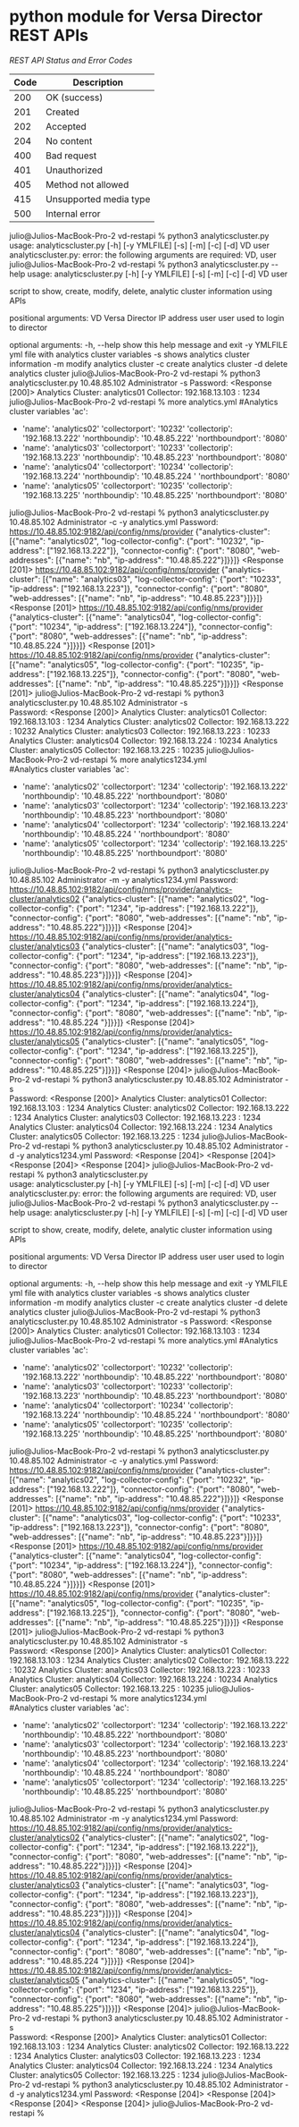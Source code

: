 python module for Versa Director REST APIs
=========================================

*REST API Status and Error Codes*

|Code |Description            |
|-----|-----------------------| 
|200  |OK (success)           |
|201  |Created                |
|202  |Accepted               |
|204  |No content             |
|400  |Bad request            |
|401  |Unauthorized           |
|405  |Method not allowed     |
|415  |Unsupported media type |
|500  |Internal error

julio@Julios-MacBook-Pro-2 vd-restapi % python3 analyticscluster.py                               
usage: analyticscluster.py [-h] [-y YMLFILE] [-s] [-m] [-c] [-d] VD user
analyticscluster.py: error: the following arguments are required: VD, user
julio@Julios-MacBook-Pro-2 vd-restapi % python3 analyticscluster.py  --help
usage: analyticscluster.py [-h] [-y YMLFILE] [-s] [-m] [-c] [-d] VD user

script to show, create, modify, delete, analytic cluster information using
APIs

positional arguments:
  VD          Versa Director IP address
  user        user used to login to director

optional arguments:
  -h, --help  show this help message and exit
  -y YMLFILE  yml file with analytics cluster variables
  -s          shows analytics cluster information
  -m          modify analytics cluster
  -c          create analytics cluster
  -d          delete analytics cluster
julio@Julios-MacBook-Pro-2 vd-restapi % python3 analyticscluster.py  10.48.85.102 Administrator -s
Password: 
<Response [200]>
Analytics Cluster: analytics01 Collector: 192.168.13.103 : 1234
julio@Julios-MacBook-Pro-2 vd-restapi % more analytics.yml 
#Analytics cluster variables
'ac':
  - 'name': 'analytics02'
    'collectorport': '10232'
    'collectorip': '192.168.13.222'
    'northboundip': '10.48.85.222'
    'northboundport': '8080'
  - 'name': 'analytics03'
    'collectorport': '10233'
    'collectorip': '192.168.13.223'
    'northboundip': '10.48.85.223'
    'northboundport': '8080'
  - 'name': 'analytics04'
    'collectorport': '10234'
    'collectorip': '192.168.13.224'
    'northboundip': '10.48.85.224 '
    'northboundport': '8080'
  - 'name': 'analytics05'
    'collectorport': '10235'
    'collectorip': '192.168.13.225'
    'northboundip': '10.48.85.225'
    'northboundport': '8080'


julio@Julios-MacBook-Pro-2 vd-restapi % python3 analyticscluster.py  10.48.85.102 Administrator -c -y analytics.yml 
Password: 
https://10.48.85.102:9182/api/config/nms/provider {"analytics-cluster": [{"name": "analytics02", "log-collector-config": {"port": "10232", "ip-address": ["192.168.13.222"]}, "connector-config": {"port": "8080", "web-addresses": [{"name": "nb", "ip-address": "10.48.85.222"}]}}]}
<Response [201]>
https://10.48.85.102:9182/api/config/nms/provider {"analytics-cluster": [{"name": "analytics03", "log-collector-config": {"port": "10233", "ip-address": ["192.168.13.223"]}, "connector-config": {"port": "8080", "web-addresses": [{"name": "nb", "ip-address": "10.48.85.223"}]}}]}
<Response [201]>
https://10.48.85.102:9182/api/config/nms/provider {"analytics-cluster": [{"name": "analytics04", "log-collector-config": {"port": "10234", "ip-address": ["192.168.13.224"]}, "connector-config": {"port": "8080", "web-addresses": [{"name": "nb", "ip-address": "10.48.85.224 "}]}}]}
<Response [201]>
https://10.48.85.102:9182/api/config/nms/provider {"analytics-cluster": [{"name": "analytics05", "log-collector-config": {"port": "10235", "ip-address": ["192.168.13.225"]}, "connector-config": {"port": "8080", "web-addresses": [{"name": "nb", "ip-address": "10.48.85.225"}]}}]}
<Response [201]>
julio@Julios-MacBook-Pro-2 vd-restapi % python3 analyticscluster.py  10.48.85.102 Administrator -s                 
Password: 
<Response [200]>
Analytics Cluster: analytics01 Collector: 192.168.13.103 : 1234
Analytics Cluster: analytics02 Collector: 192.168.13.222 : 10232
Analytics Cluster: analytics03 Collector: 192.168.13.223 : 10233
Analytics Cluster: analytics04 Collector: 192.168.13.224 : 10234
Analytics Cluster: analytics05 Collector: 192.168.13.225 : 10235
julio@Julios-MacBook-Pro-2 vd-restapi % more analytics1234.yml                                      
#Analytics cluster variables
'ac':
  - 'name': 'analytics02'
    'collectorport': '1234'
    'collectorip': '192.168.13.222'
    'northboundip': '10.48.85.222'
    'northboundport': '8080'
  - 'name': 'analytics03'
    'collectorport': '1234'
    'collectorip': '192.168.13.223'
    'northboundip': '10.48.85.223'
    'northboundport': '8080'
  - 'name': 'analytics04'
    'collectorport': '1234'
    'collectorip': '192.168.13.224'
    'northboundip': '10.48.85.224 '
    'northboundport': '8080'
  - 'name': 'analytics05'
    'collectorport': '1234'
    'collectorip': '192.168.13.225'
    'northboundip': '10.48.85.225'
    'northboundport': '8080'


julio@Julios-MacBook-Pro-2 vd-restapi % python3 analyticscluster.py  10.48.85.102 Administrator -m -y analytics1234.yml
Password: 
https://10.48.85.102:9182/api/config/nms/provider/analytics-cluster/analytics02 {"analytics-cluster": [{"name": "analytics02", "log-collector-config": {"port": "1234", "ip-address": ["192.168.13.222"]}, "connector-config": {"port": "8080", "web-addresses": [{"name": "nb", "ip-address": "10.48.85.222"}]}}]}
<Response [204]>
https://10.48.85.102:9182/api/config/nms/provider/analytics-cluster/analytics03 {"analytics-cluster": [{"name": "analytics03", "log-collector-config": {"port": "1234", "ip-address": ["192.168.13.223"]}, "connector-config": {"port": "8080", "web-addresses": [{"name": "nb", "ip-address": "10.48.85.223"}]}}]}
<Response [204]>
https://10.48.85.102:9182/api/config/nms/provider/analytics-cluster/analytics04 {"analytics-cluster": [{"name": "analytics04", "log-collector-config": {"port": "1234", "ip-address": ["192.168.13.224"]}, "connector-config": {"port": "8080", "web-addresses": [{"name": "nb", "ip-address": "10.48.85.224 "}]}}]}
<Response [204]>
https://10.48.85.102:9182/api/config/nms/provider/analytics-cluster/analytics05 {"analytics-cluster": [{"name": "analytics05", "log-collector-config": {"port": "1234", "ip-address": ["192.168.13.225"]}, "connector-config": {"port": "8080", "web-addresses": [{"name": "nb", "ip-address": "10.48.85.225"}]}}]}
<Response [204]>
julio@Julios-MacBook-Pro-2 vd-restapi % python3 analyticscluster.py  10.48.85.102 Administrator -s                     
Password: 
<Response [200]>
Analytics Cluster: analytics01 Collector: 192.168.13.103 : 1234
Analytics Cluster: analytics02 Collector: 192.168.13.222 : 1234
Analytics Cluster: analytics03 Collector: 192.168.13.223 : 1234
Analytics Cluster: analytics04 Collector: 192.168.13.224 : 1234
Analytics Cluster: analytics05 Collector: 192.168.13.225 : 1234
julio@Julios-MacBook-Pro-2 vd-restapi % python3 analyticscluster.py  10.48.85.102 Administrator  -d -y analytics1234.yml
Password: 
<Response [204]>
<Response [204]>
<Response [204]>
<Response [204]>
julio@Julios-MacBook-Pro-2 vd-restapi % python3 analyticscluster.py                               
usage: analyticscluster.py [-h] [-y YMLFILE] [-s] [-m] [-c] [-d] VD user
analyticscluster.py: error: the following arguments are required: VD, user
julio@Julios-MacBook-Pro-2 vd-restapi % python3 analyticscluster.py  --help
usage: analyticscluster.py [-h] [-y YMLFILE] [-s] [-m] [-c] [-d] VD user

script to show, create, modify, delete, analytic cluster information using
APIs

positional arguments:
  VD          Versa Director IP address
  user        user used to login to director

optional arguments:
  -h, --help  show this help message and exit
  -y YMLFILE  yml file with analytics cluster variables
  -s          shows analytics cluster information
  -m          modify analytics cluster
  -c          create analytics cluster
  -d          delete analytics cluster
julio@Julios-MacBook-Pro-2 vd-restapi % python3 analyticscluster.py  10.48.85.102 Administrator -s
Password: 
<Response [200]>
Analytics Cluster: analytics01 Collector: 192.168.13.103 : 1234
julio@Julios-MacBook-Pro-2 vd-restapi % more analytics.yml 
#Analytics cluster variables
'ac':
  - 'name': 'analytics02'
    'collectorport': '10232'
    'collectorip': '192.168.13.222'
    'northboundip': '10.48.85.222'
    'northboundport': '8080'
  - 'name': 'analytics03'
    'collectorport': '10233'
    'collectorip': '192.168.13.223'
    'northboundip': '10.48.85.223'
    'northboundport': '8080'
  - 'name': 'analytics04'
    'collectorport': '10234'
    'collectorip': '192.168.13.224'
    'northboundip': '10.48.85.224 '
    'northboundport': '8080'
  - 'name': 'analytics05'
    'collectorport': '10235'
    'collectorip': '192.168.13.225'
    'northboundip': '10.48.85.225'
    'northboundport': '8080'


julio@Julios-MacBook-Pro-2 vd-restapi % python3 analyticscluster.py  10.48.85.102 Administrator -c -y analytics.yml 
Password: 
https://10.48.85.102:9182/api/config/nms/provider {"analytics-cluster": [{"name": "analytics02", "log-collector-config": {"port": "10232", "ip-address": ["192.168.13.222"]}, "connector-config": {"port": "8080", "web-addresses": [{"name": "nb", "ip-address": "10.48.85.222"}]}}]}
<Response [201]>
https://10.48.85.102:9182/api/config/nms/provider {"analytics-cluster": [{"name": "analytics03", "log-collector-config": {"port": "10233", "ip-address": ["192.168.13.223"]}, "connector-config": {"port": "8080", "web-addresses": [{"name": "nb", "ip-address": "10.48.85.223"}]}}]}
<Response [201]>
https://10.48.85.102:9182/api/config/nms/provider {"analytics-cluster": [{"name": "analytics04", "log-collector-config": {"port": "10234", "ip-address": ["192.168.13.224"]}, "connector-config": {"port": "8080", "web-addresses": [{"name": "nb", "ip-address": "10.48.85.224 "}]}}]}
<Response [201]>
https://10.48.85.102:9182/api/config/nms/provider {"analytics-cluster": [{"name": "analytics05", "log-collector-config": {"port": "10235", "ip-address": ["192.168.13.225"]}, "connector-config": {"port": "8080", "web-addresses": [{"name": "nb", "ip-address": "10.48.85.225"}]}}]}
<Response [201]>
julio@Julios-MacBook-Pro-2 vd-restapi % python3 analyticscluster.py  10.48.85.102 Administrator -s                 
Password: 
<Response [200]>
Analytics Cluster: analytics01 Collector: 192.168.13.103 : 1234
Analytics Cluster: analytics02 Collector: 192.168.13.222 : 10232
Analytics Cluster: analytics03 Collector: 192.168.13.223 : 10233
Analytics Cluster: analytics04 Collector: 192.168.13.224 : 10234
Analytics Cluster: analytics05 Collector: 192.168.13.225 : 10235
julio@Julios-MacBook-Pro-2 vd-restapi % more analytics1234.yml                                      
#Analytics cluster variables
'ac':
  - 'name': 'analytics02'
    'collectorport': '1234'
    'collectorip': '192.168.13.222'
    'northboundip': '10.48.85.222'
    'northboundport': '8080'
  - 'name': 'analytics03'
    'collectorport': '1234'
    'collectorip': '192.168.13.223'
    'northboundip': '10.48.85.223'
    'northboundport': '8080'
  - 'name': 'analytics04'
    'collectorport': '1234'
    'collectorip': '192.168.13.224'
    'northboundip': '10.48.85.224 '
    'northboundport': '8080'
  - 'name': 'analytics05'
    'collectorport': '1234'
    'collectorip': '192.168.13.225'
    'northboundip': '10.48.85.225'
    'northboundport': '8080'


julio@Julios-MacBook-Pro-2 vd-restapi % python3 analyticscluster.py  10.48.85.102 Administrator -m -y analytics1234.yml
Password: 
https://10.48.85.102:9182/api/config/nms/provider/analytics-cluster/analytics02 {"analytics-cluster": [{"name": "analytics02", "log-collector-config": {"port": "1234", "ip-address": ["192.168.13.222"]}, "connector-config": {"port": "8080", "web-addresses": [{"name": "nb", "ip-address": "10.48.85.222"}]}}]}
<Response [204]>
https://10.48.85.102:9182/api/config/nms/provider/analytics-cluster/analytics03 {"analytics-cluster": [{"name": "analytics03", "log-collector-config": {"port": "1234", "ip-address": ["192.168.13.223"]}, "connector-config": {"port": "8080", "web-addresses": [{"name": "nb", "ip-address": "10.48.85.223"}]}}]}
<Response [204]>
https://10.48.85.102:9182/api/config/nms/provider/analytics-cluster/analytics04 {"analytics-cluster": [{"name": "analytics04", "log-collector-config": {"port": "1234", "ip-address": ["192.168.13.224"]}, "connector-config": {"port": "8080", "web-addresses": [{"name": "nb", "ip-address": "10.48.85.224 "}]}}]}
<Response [204]>
https://10.48.85.102:9182/api/config/nms/provider/analytics-cluster/analytics05 {"analytics-cluster": [{"name": "analytics05", "log-collector-config": {"port": "1234", "ip-address": ["192.168.13.225"]}, "connector-config": {"port": "8080", "web-addresses": [{"name": "nb", "ip-address": "10.48.85.225"}]}}]}
<Response [204]>
julio@Julios-MacBook-Pro-2 vd-restapi % python3 analyticscluster.py  10.48.85.102 Administrator -s                     
Password: 
<Response [200]>
Analytics Cluster: analytics01 Collector: 192.168.13.103 : 1234
Analytics Cluster: analytics02 Collector: 192.168.13.222 : 1234
Analytics Cluster: analytics03 Collector: 192.168.13.223 : 1234
Analytics Cluster: analytics04 Collector: 192.168.13.224 : 1234
Analytics Cluster: analytics05 Collector: 192.168.13.225 : 1234
julio@Julios-MacBook-Pro-2 vd-restapi % python3 analyticscluster.py  10.48.85.102 Administrator  -d -y analytics1234.yml
Password: 
<Response [204]>
<Response [204]>
<Response [204]>
<Response [204]>
julio@Julios-MacBook-Pro-2 vd-restapi % 
